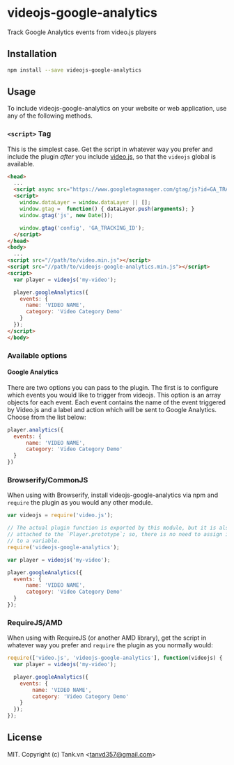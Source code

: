 # videojs-google-analytics

Track Google Analytics events from video.js players

## Installation

```sh
npm install --save videojs-google-analytics
```

## Usage

To include videojs-google-analytics on your website or web application, use any of the following methods.

### `<script>` Tag

This is the simplest case. Get the script in whatever way you prefer and include the plugin _after_ you include [video.js][videojs], so that the `videojs` global is available.

```html
<head>
  ...
  <script async src="https://www.googletagmanager.com/gtag/js?id=GA_TRACKING_ID"></script>
  <script>
    window.dataLayer = window.dataLayer || [];
    window.gtag =  function() { dataLayer.push(arguments); }
    window.gtag('js', new Date());

    window.gtag('config', 'GA_TRACKING_ID');
  </script>
</head>
<body>
  ...
<script src="//path/to/video.min.js"></script>
<script src="//path/to/videojs-google-analytics.min.js"></script>
<script>
  var player = videojs('my-video');

  player.googleAnalytics({
    events: {
      name: 'VIDEO NAME',
      category: 'Video Category Demo'
    }
  });
</script>
</body>
```

### Available options

#### Google Analytics

There are two options you can pass to the plugin. The first is to configure which events you would like to trigger from videojs.
This option is an array objects for each event.  Each event contains the name of the event triggered by Video.js and a label and action which will be sent to Google Analytics.  Choose from the list below:

```javascript
player.analytics({
  events: {
      name: 'VIDEO NAME',
      category: 'Video Category Demo'
  }
})
```


### Browserify/CommonJS

When using with Browserify, install videojs-google-analytics via npm and `require` the plugin as you would any other module.

```js
var videojs = require('video.js');

// The actual plugin function is exported by this module, but it is also
// attached to the `Player.prototype`; so, there is no need to assign it
// to a variable.
require('videojs-google-analytics');

var player = videojs('my-video');

player.googleAnalytics({
  events: {
      name: 'VIDEO NAME',
      category: 'Video Category Demo'
  }
});
```

### RequireJS/AMD

When using with RequireJS (or another AMD library), get the script in whatever way you prefer and `require` the plugin as you normally would:

```js
require(['video.js', 'videojs-google-analytics'], function(videojs) {
  var player = videojs('my-video');

  player.googleAnalytics({
    events: {
        name: 'VIDEO NAME',
        category: 'Video Category Demo'
    }
  });
});
```



## License

MIT. Copyright (c) Tank.vn &lt;tanvd357@gmail.com&gt;


[videojs]: http://videojs.com/
